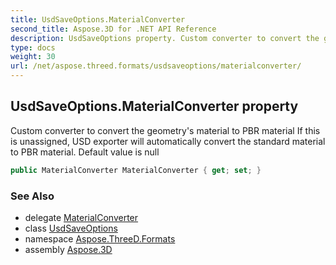 ```yaml
---
title: UsdSaveOptions.MaterialConverter
second_title: Aspose.3D for .NET API Reference
description: UsdSaveOptions property. Custom converter to convert the geometrys material to PBR material If this is unassigned USD exporter will automatically convert the standard material to PBR material. Default value is null
type: docs
weight: 30
url: /net/aspose.threed.formats/usdsaveoptions/materialconverter/
---
```

## UsdSaveOptions.MaterialConverter property

Custom converter to convert the geometry's material to PBR material If this is unassigned, USD exporter will automatically convert the standard material to PBR material. Default value is null

```csharp
public MaterialConverter MaterialConverter { get; set; }
```

### See Also

* delegate [MaterialConverter](../../materialconverter/)
* class [UsdSaveOptions](../)
* namespace [Aspose.ThreeD.Formats](../../../aspose.threed.formats/)
* assembly [Aspose.3D](../../../)


